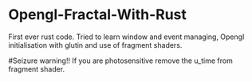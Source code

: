 # Opengl-Fractal-With-Rust
First ever rust code. Tried to learn window and event managing, Opengl initialisation with glutin and use of fragment shaders.

#Seizure warning!!
If you are photosensitive remove the u_time from fragment shader.
